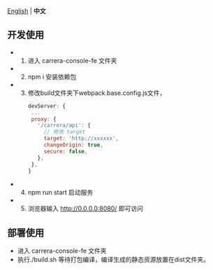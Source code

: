 [English](./README.md) | **中文**
## 开发使用
* 1. 进入 carrera-console-fe 文件夹
* 2. npm i 安装依赖包
* 3. 修改build文件夹下webpack.base.config.js文件，
       ``` js
      devServer: {
        ...
        proxy: {
          '/carrera/api': {
            // 修改 target
            target: 'http://xxxxxx',
            changeOrigin: true,
            secure: false,
          },
        },
      }
     ```
* 4. npm run start 启动服务
* 5. 浏览器输入 http://0.0.0.0:8080/ 即可访问


## 部署使用
* 进入 carrera-console-fe 文件夹
*  执行./build.sh 等待打包编译，编译生成的静态资源放置在dist文件夹。